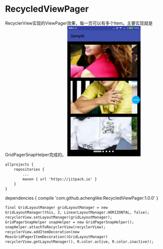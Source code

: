 # RecycledViewPager

RecyclerView实现的ViewPager效果，每一页可以有多个Item。主要实现就是GridPagerSnapHelper完成的。
![效果图](https://github.com/achenglike/RecycledViewPager/raw/master/img/gif_20170925_183449.gif)

	allprojects {
		repositories {
			...
			maven { url 'https://jitpack.io' }
		}
	}
  
  
  dependencies {
	        compile 'com.github.achenglike:RecycledViewPager:1.0.0'
	}


```
final GridLayoutManager gridLayoutManager = new GridLayoutManager(this, 3, LinearLayoutManager.HORIZONTAL, false);
recyclerView.setLayoutManager(gridLayoutManager);
GridPagerSnapHelper snapHelper = new GridPagerSnapHelper();
snapHelper.attachToRecyclerView(recyclerView);
recyclerView.addItemDecoration(new MoocGridPagerItemDecoration((GridLayoutManager) recyclerView.getLayoutManager(), R.color.active, R.color.inactive));
```

